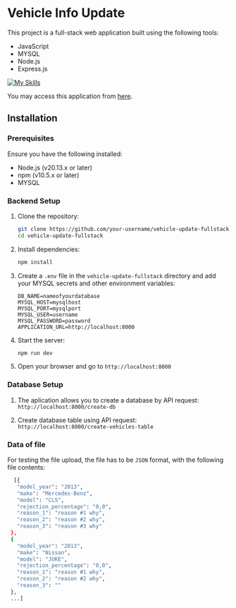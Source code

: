 # Vehicle Info Update

This project is a full-stack web application built using the following tools:

- JavaScript
- MYSQL
- Node.js
- Express.js

[![My Skills](https://skillicons.dev/icons?i=js,nodejs,express,mysql)](https://skillicons.dev)

You may access this application from [here](https://vehicle-update-fullstack.onrender.com).

## Installation

### Prerequisites

Ensure you have the following installed:

- Node.js (v20.13.x or later)
- npm (v10.5.x or later)
- MYSQL

### Backend Setup

1. Clone the repository:

   ```bash
   git clone https://github.com/your-username/vehicle-update-fullstack.git
   cd vehicle-update-fullstack
   ```

2. Install dependencies:

   ```bash
   npm install
   ```

3. Create a `.env` file in the `vehicle-update-fullstack` directory and add your MYSQL secrets and other environment variables:

   ```
   DB_NAME=nameofyourdatabase
   MYSQL_HOST=mysqlhost
   MYSQL_PORT=mysqlport
   MYSQL_USER=username
   MYSQL_PASSWORD=password
   APPLICATION_URL=http://localhost:8000
   ```

4. Start the server:

   ```bash
   npm run dev
   ```

5. Open your browser and go to `http://localhost:8000`

### Database Setup

1. The aplication allows you to create a database by API request: `http://localhost:8000/create-db`

2. Create database table using API request: `http://localhost:8000/create-vehicles-table`

### Data of file

For testing the file upload, the file has to be `JSON` format, with the following file contents:

```bash
  [{
   "model_year": "2013",
   "make": "Mercedes-Benz",
   "model": "CLS",
   "rejection_percentage": "0,0",
   "reason_1": "reason #1 why",
   "reason_2": "reason #2 why",
   "reason_3": "reason #3 why"
 },
 {
   "model_year": "2013",
   "make": "Nissan",
   "model": "JUKE",
   "rejection_percentage": "0,0",
   "reason_1": "reason #1 why",
   "reason_2": "reason #2 why",
   "reason_3": ""
 },
 ...]
```
